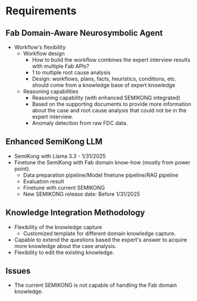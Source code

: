 # Requirements

## Fab Domain-Aware Neurosymbolic Agent

- Workflow's flexibility
  - Workflow design
    - How to build the workflow combines the expert interview results with multiple Fab APIs?
    - 1 to multiple root cause analysis
    - Design: workflows, plans, facts, heuristics, conditions, etc. should come from a knowledge base of expert knowledge
  - Reasoning capabilities
    - Reasoning capability (with enhanced SEMIKONG integrated)
    - Based on the supporting documents to provide more information about the case and root cause analysis that could not be in the expert interview.
    - Anomaly detection from raw FDC data.

## Enhanced SemiKong LLM

- SemiKong with Llama 3.3 - 1/31/2025
- Finetune the SemiKong with Fab domain know-how (mostly from power point).
  - Data preparation pipeline/Model finetune pipeline/RAG pipeline
  - Evaluation result
  - Finetune with current SEMIKONG
  - New SEMIKONG release date: Before 1/31/2025

## Knowledge Integration Methodology

- Flexibility of the knowledge capture
  - Customized template for different domain knowledge capture.
- Capable to extend the questions based the expert's answer to acquire more knowledge about the case analysis.
- Flexibility to edit the existing knowledge.

## Issues

- The current SEMIKONG is not capable of handling the Fab domain knowledge.
